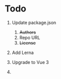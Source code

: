 # Todo

1. Update package.json

    1. ~~Authors~~
    2. Repo URL
    3. ~~License~~

2. Add Lerna
3. Upgrade to Vue 3
4.
